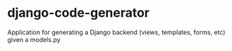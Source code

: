 # django-code-generator
Application for generating a Django backend (views, templates, forms, etc) given a models.py
